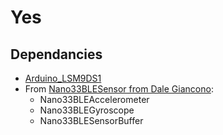# Yes

## Dependancies

- [Arduino_LSM9DS1](https://www.arduino.cc/en/Reference/ArduinoLSM9DS1)
- From [Nano33BLESensor from Dale Giancono](https://github.com/DaleGia/Nano33BLESensor):
  - Nano33BLEAccelerometer
  - Nano33BLEGyroscope
  - Nano33BLESensorBuffer
